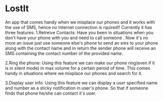 # LostIt
An app that comes handy when we misplace our phones and it works with the use of SMS, hence no Internet connection is rquired!!
Currently it has three features:
1.Retreive Contacts: Have you been in situations when you don't have your phone with you and need to call someone . Now it's no more an issue just use someone else's phone to send an sms
to your phone along with the contact name and in return the sender phone will receive an SMS containing the contact number of the provided name.

2.Ring the phone: Using this feature we can make our phone ring(even if it is in silent mode) in max volume for a certain peroid of time. This comes handy in situations where we
misplace our phones and search for it.

3.Display user info: Using this feature we can display a user specified name and number as a sticky notification in user's phone. So that if someone finds that phone he/she can
contact it's user.

